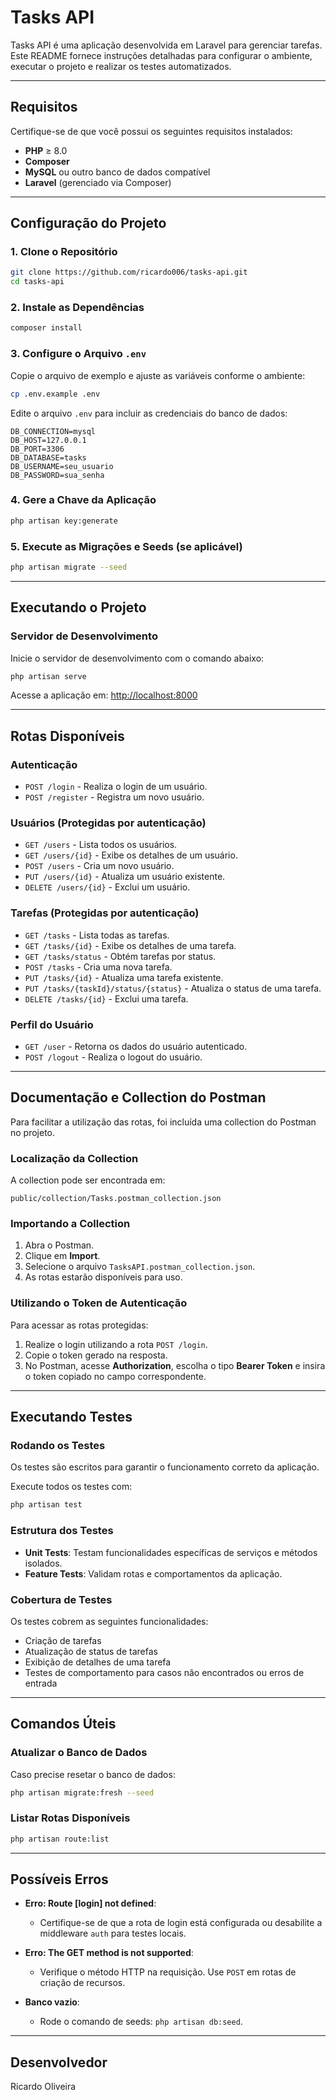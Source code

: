 # Tasks API

Tasks API é uma aplicação desenvolvida em Laravel para gerenciar tarefas. Este README fornece instruções detalhadas para configurar o ambiente, executar o projeto e realizar os testes automatizados.

---

## Requisitos

Certifique-se de que você possui os seguintes requisitos instalados:

- **PHP** ≥ 8.0
- **Composer**
- **MySQL** ou outro banco de dados compatível
- **Laravel** (gerenciado via Composer)

---

## Configuração do Projeto

### 1. Clone o Repositório
```bash
git clone https://github.com/ricardo006/tasks-api.git
cd tasks-api
```

### 2. Instale as Dependências
```bash
composer install
```

### 3. Configure o Arquivo `.env`
Copie o arquivo de exemplo e ajuste as variáveis conforme o ambiente:
```bash
cp .env.example .env
```

Edite o arquivo `.env` para incluir as credenciais do banco de dados:
```
DB_CONNECTION=mysql
DB_HOST=127.0.0.1
DB_PORT=3306
DB_DATABASE=tasks
DB_USERNAME=seu_usuario
DB_PASSWORD=sua_senha
```

### 4. Gere a Chave da Aplicação
```bash
php artisan key:generate
```

### 5. Execute as Migrações e Seeds (se aplicável)
```bash
php artisan migrate --seed
```

---

## Executando o Projeto

### Servidor de Desenvolvimento
Inicie o servidor de desenvolvimento com o comando abaixo:
```bash
php artisan serve
```

Acesse a aplicação em: [http://localhost:8000](http://localhost:8000)

---
## Rotas Disponíveis

### Autenticação
- `POST /login` - Realiza o login de um usuário.
- `POST /register` - Registra um novo usuário.

### Usuários (Protegidas por autenticação)
- `GET /users` - Lista todos os usuários.
- `GET /users/{id}` - Exibe os detalhes de um usuário.
- `POST /users` - Cria um novo usuário.
- `PUT /users/{id}` - Atualiza um usuário existente.
- `DELETE /users/{id}` - Exclui um usuário.

### Tarefas (Protegidas por autenticação)
- `GET /tasks` - Lista todas as tarefas.
- `GET /tasks/{id}` - Exibe os detalhes de uma tarefa.
- `GET /tasks/status` - Obtém tarefas por status.
- `POST /tasks` - Cria uma nova tarefa.
- `PUT /tasks/{id}` - Atualiza uma tarefa existente.
- `PUT /tasks/{taskId}/status/{status}` - Atualiza o status de uma tarefa.
- `DELETE /tasks/{id}` - Exclui uma tarefa.

### Perfil do Usuário
- `GET /user` - Retorna os dados do usuário autenticado.
- `POST /logout` - Realiza o logout do usuário.

---

## Documentação e Collection do Postman

Para facilitar a utilização das rotas, foi incluída uma collection do Postman no projeto.

### Localização da Collection
A collection pode ser encontrada em:

`public/collection/Tasks.postman_collection.json`

### Importando a Collection

1. Abra o Postman.
2. Clique em **Import**.
3. Selecione o arquivo `TasksAPI.postman_collection.json`.
4. As rotas estarão disponíveis para uso.

### Utilizando o Token de Autenticação
Para acessar as rotas protegidas:
1. Realize o login utilizando a rota `POST /login`.
2. Copie o token gerado na resposta.
3. No Postman, acesse **Authorization**, escolha o tipo **Bearer Token** e insira o token copiado no campo correspondente.

---

## Executando Testes

### Rodando os Testes
Os testes são escritos para garantir o funcionamento correto da aplicação.

Execute todos os testes com:
```bash
php artisan test
```

### Estrutura dos Testes
- **Unit Tests**: Testam funcionalidades específicas de serviços e métodos isolados.
- **Feature Tests**: Validam rotas e comportamentos da aplicação.

### Cobertura de Testes
Os testes cobrem as seguintes funcionalidades:
- Criação de tarefas
- Atualização de status de tarefas
- Exibição de detalhes de uma tarefa
- Testes de comportamento para casos não encontrados ou erros de entrada

---

## Comandos Úteis

### Atualizar o Banco de Dados
Caso precise resetar o banco de dados:
```bash
php artisan migrate:fresh --seed
```

### Listar Rotas Disponíveis
```bash
php artisan route:list
```

---

## Possíveis Erros
- **Erro: Route [login] not defined**:
  - Certifique-se de que a rota de login está configurada ou desabilite a middleware `auth` para testes locais.

- **Erro: The GET method is not supported**:
  - Verifique o método HTTP na requisição. Use `POST` em rotas de criação de recursos.

- **Banco vazio**:
  - Rode o comando de seeds: `php artisan db:seed`.

---

## Desenvolvedor

Ricardo Oliveira 